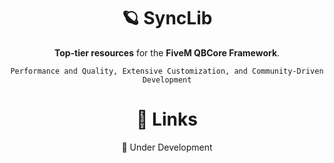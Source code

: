 <div align="center">

  # 🪐 SyncLib

**Top-tier resources** for the **FiveM QBCore Framework**.

`Performance and Quality, Extensive Customization, and Community-Driven Development`

  # 🎂 Links

🚧 Under Development

</div>
